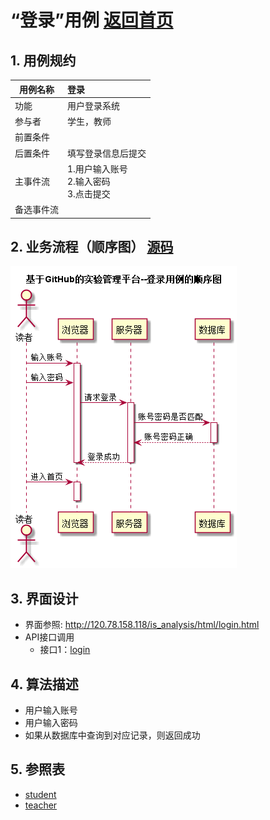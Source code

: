 ﻿
# “登录”用例 [返回首页](../README.md)
## 1. 用例规约

|用例名称|登录|
|-------|:-------------|
|功能|用户登录系统|
|参与者|学生，教师|
|前置条件||
|后置条件| 填写登录信息后提交|
|主事件流| 1.用户输入账号<br />2.输入密码<br />3.点击提交|
|备选事件流| |

## 2. 业务流程（顺序图） [源码](../puml/登录.puml)
![sequence1](../images/登录.png) 

## 3. 界面设计
- 界面参照: http://120.78.158.118/is_analysis/html/login.html
- API接口调用
    - 接口1：[login](../v1/api/login.md) 

## 4. 算法描述

- 用户输入账号
- 用户输入密码
- 如果从数据库中查询到对应记录，则返回成功
    
## 5. 参照表

- [student](../database.md)
- [teacher](../database.md)



